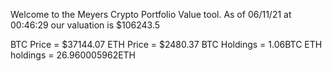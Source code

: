 Welcome to the Meyers Crypto Portfolio Value tool. 
As of 06/11/21 at 00:46:29 our valuation is $106243.5 

BTC Price = $37144.07
 ETH Price = $2480.37
BTC Holdings = 1.06BTC
 ETH holdings = 26.960005962ETH 
